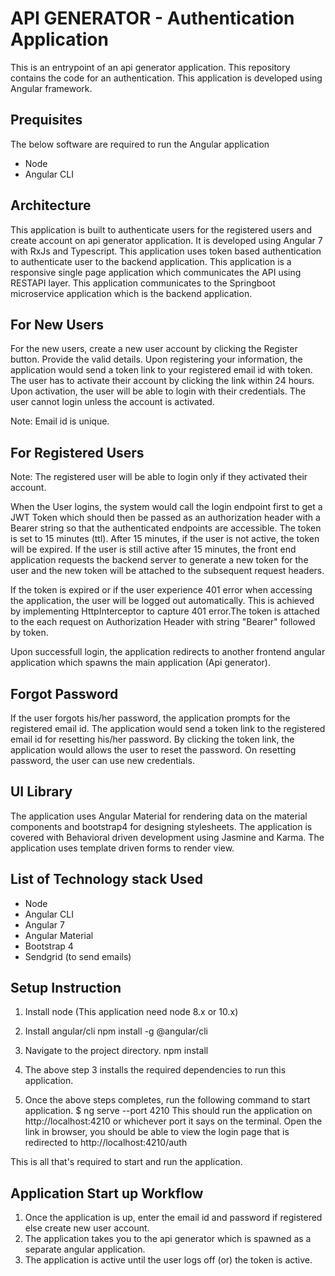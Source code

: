 # API GENERATOR - Authentication Application

This is an entrypoint of an api generator application. This repository contains the code for an authentication. This application is developed using Angular framework. 

## Prequisites

The below software are required to run the Angular application

- Node 
- Angular CLI

## Architecture

This application is built to authenticate users for the registered users and create account on api generator application. It is developed using Angular 7 with RxJs and Typescript. This application uses token based authentication to authenticate user to the backend application.
This application is a responsive single page application which communicates the API using RESTAPI layer. This application communicates to the Springboot microservice application which is the backend application.

## For New Users

For the new users, create a new user account by clicking the Register button. Provide the valid details. Upon registering your information, the application would send a token link to your registered email id with token. The user has to activate their account by clicking the link within 24 hours. Upon activation, the user will be able to login with their credentials. The user cannot login unless the account is activated.  

Note: Email id is unique. 

## For Registered Users

Note: The registered user will be able to login only if they activated their account. 

When the User logins, the system would call the login endpoint first to get a JWT Token which should then be passed as an authorization header with a Bearer string so that the authenticated endpoints are accessible. The token is set to 15 minutes (ttl).  After 15 minutes, if the user is not active, the token will be expired. If the user is still active after 15 minutes, the front end application requests the backend server to generate a new token for the user and the new token will be attached to the subsequent request headers.

If the token is expired or if the user experience 401 error when accessing the application, the user will be logged out automatically. This is achieved by implementing HttpInterceptor to capture 401 error.The token is attached to the each request on Authorization Header with string "Bearer" followed by token. 

 Upon successfull login, the application redirects to another frontend angular application which spawns the main application (Api generator). 

## Forgot Password

If the user forgots his/her password, the application prompts for the registered email id. The application would send a token link to the registered email id for resetting his/her password. By clicking the token link, the application would allows the user to reset the password. On resetting password, the user can use new credentials.

 ## UI Library

The application uses Angular Material for rendering data on the material components and bootstrap4 for designing stylesheets. The application is covered with Behavioral driven development using Jasmine and Karma. The application uses template driven forms to render view.

## List of Technology stack Used
- Node                   
- Angular CLI        
- Angular 7
- Angular Material
- Bootstrap 4
- Sendgrid (to send emails)

## Setup Instruction
 
1. Install node (This application need node 8.x or 10.x)

2. Install angular/cli 
    npm install -g @angular/cli
3. Navigate to the project directory.
        npm install
4. The above step 3 installs the required dependencies to run this application.

5. Once the above steps completes, run the following command to start application.
    $ ng serve --port 4210
    This should run the application on http://localhost:4210 or whichever port it says on the terminal.
    Open the link in browser, you should be able to view the login page that is redirected to http://localhost:4210/auth

This is all that's required to start and run the application.

## Application Start up Workflow

1. Once the application is up, enter the email id and password if registered else create new user account.
2. The application takes you to the api generator which is spawned as a separate angular application.
3. The application is active until the user logs off (or) the token is active.
 

